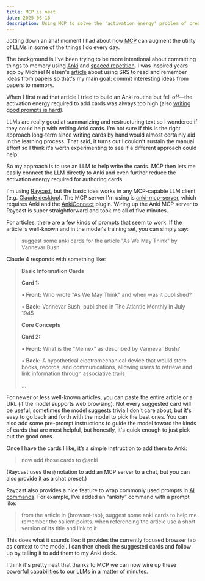 ```yaml
---
title: MCP is neat
date: 2025-06-16
description: Using MCP to solve the 'activation energy' problem of creating Anki cards
---
```


Jotting down an aha! moment I had about how [MCP](https://modelcontextprotocol.io/introduction) can augment the utility of LLMs in some of the things I do every day.

The background is I've been trying to be more intentional about committing things to memory using [Anki](https://apps.ankiweb.net/) and [spaced repetition](https://en.wikipedia.org/wiki/Spaced_repetition). I was inspired years ago by Michael Nielsen's [article](https://augmentingcognition.com/ltm.html) about using SRS to read and remember ideas from papers so that's my main goal: commit interesting ideas from papers to memory.

When I first read that article I tried to build an Anki routine but fell off—the activation energy required to add cards was always too high (also [writing good prompts is hard](https://notes.andymatuschak.org/z2D1qPwddPktBjpNuwYFVva?stackedNotes=zKy4FsHTcf8LdkgXkMueeGL)).

LLMs are really good at summarizing and restructuring text so I wondered if they could help with writing Anki cards. I'm not sure if this is the right approach long-term since writing cards by hand would almost certainly aid in the learning process. That said, it turns out I couldn't sustain the manual effort so I think it's worth experimenting to see if a different approach could help.

So my approach is to use an LLM to help write the cards. MCP then lets me easily connect the LLM directly to Anki and even further reduce the activation energy required for authoring cards.

I'm using [Raycast](https://www.raycast.com/), but the basic idea works in any MCP-capable LLM client (e.g. [Claude desktop](https://claude.ai/download)). The MCP server I'm using is [anki-mcp-server](https://github.com/nailuoGG/anki-mcp-server), which requires Anki and the [AnkiConnect](https://ankiweb.net/shared/info/2055492159) plugin. Wiring up the Anki MCP server to Raycast is super straightforward and took me all of five minutes.

For articles, there are a few kinds of prompts that seem to work. If the article is well-known and in the model's training set, you can simply say:

> suggest some anki cards for the article "As We May Think" by Vannevar Bush

Claude 4 responds with something like:

> **Basic Information Cards**
>
> **Card 1:**
>
> • **Front:** Who wrote "As We May Think" and when was it published?
>
> • **Back:** Vannevar Bush, published in The Atlantic Monthly in July 1945
>
> **Core Concepts**
>
> **Card 2:**
>
> • **Front:** What is the "Memex" as described by Vannevar Bush?
>
> • **Back:** A hypothetical electromechanical device that would store books, records, and communications, allowing users to retrieve and link information through associative trails
>
> ...

For newer or less well-known articles, you can paste the entire article or a URL (if the model supports web browsing). Not every suggested card will be useful, sometimes the model suggests trivia I don't care about, but it's easy to go back and forth with the model to pick the best ones. You can also add some pre-prompt instructions to guide the model toward the kinds of cards that are most helpful, but honestly, it's quick enough to just pick out the good ones.

Once I have the cards I like, it’s a simple instruction to add them to Anki:

> now add those cards to @anki

(Raycast uses the `@` notation to add an MCP server to a chat, but you can also provide it as a chat preset.)

Raycast also provides a nice feature to wrap commonly used prompts in [AI commands](https://manual.raycast.com/ai#block-1cfd6e4a8215812f87f5dbc614adbccf). For example, I’ve added an “ankify” command with a prompt like:

> from the article in {browser-tab}, suggest some anki cards to help me remember the salient points. when referencing the article use a short version of its title and link to it

This does what it sounds like: it provides the currently focused browser tab as context to the model. I can then check the suggested cards and follow up by telling it to add them to my Anki deck.

I think it's pretty neat that thanks to MCP we can now wire up these powerful capabilities to our LLMs in a matter of minutes.
